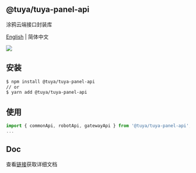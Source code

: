 ## @tuya/tuya-panel-api

涂鸦云端接口封装库

[English](./README.md) | 简体中文

[![](https://img.shields.io/npm/v/@tuya/tuya-panel-api/latest.svg)](https://www.npmjs.com/package/@tuya/tuya-panel-api)

## 安装

```sh
$ npm install @tuya/tuya-panel-api
// or
$ yarn add @tuya/tuya-panel-api
```

## 使用

```js
import { commonApi, robotApi, gatewayApi } from '@tuya/tuya-panel-api';
...
```

## Doc

查看[链接](https://developer.tuya.com/cn/docs/iot/open-apis?id=Kaiuyvvxud2le)获取详细文档
